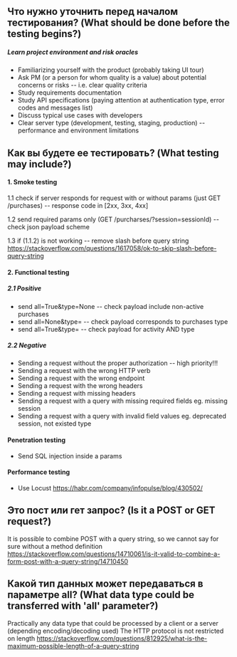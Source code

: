 ## Что нужно уточнить перед началом тестирования? (What should be done before the testing begins?)

##### Learn project environment and risk oracles
- Familiarizing yourself with the product (probably taking UI tour)
- Ask PM (or a person for whom quality is a value) about potential concerns or risks -- i.e. clear quality criteria
- Study requirements documentation
- Study API specifications (paying attention at authentication type, error codes and messages list)
- Discuss typical use cases with developers
- Clear server type (development, testing, staging, production) -- performance and environment limitations

## Как вы будете ее тестировать? (What testing may include?)

#### 1. Smoke testing

1.1 check if server responds for request with or without params (just GET /purchases) -- response code in [2xx, 3xx, 4xx]

1.2 send required params only (GET /purcharses/?session=sessionId) -- check json payload scheme

1.3 if (1.1.2) is not working -- remove slash before query string https://stackoverflow.com/questions/1617058/ok-to-skip-slash-before-query-string

#### 2. Functional testing

##### 2.1 Positive
* send all=True&type=None -- check payload include non-active purchases
* send all=None&type=<type> -- check payload corresponds to purchases type
* send all=True&type=<type> -- check payload for activity AND type

##### 2.2 Negative
* Sending a request without the proper authorization -- high priority!!!
* Sending a request with the wrong HTTP verb
* Sending a request with the wrong endpoint
* Sending a request with the wrong headers
* Sending a request with missing headers
* Sending a request with a query with missing required fields
    eg. missing session
* Sending a request with a query with invalid field values
    eg. deprecated session, not existed type

#### Penetration testing
* Send SQL injection inside a params

#### Performance testing
* Use Locust https://habr.com/company/infopulse/blog/430502/

## Это пост или гет запрос? (Is it a POST or GET request?)
It is possible to combine POST with a query string, so we cannot say for sure without a method definition
https://stackoverflow.com/questions/14710061/is-it-valid-to-combine-a-form-post-with-a-query-string/14710450

## Какой тип данных может передаваться в параметре all? (What data type could be transferred with 'all' parameter?)
Practically any data type that could be processed by a client or a server (depending encoding/decoding used)
The HTTP protocol is not restricted on length https://stackoverflow.com/questions/812925/what-is-the-maximum-possible-length-of-a-query-string


